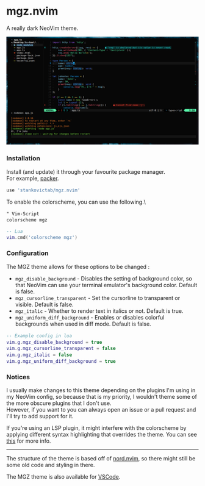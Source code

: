 # mgz.nvim

A really dark NeoVim theme.

![theme.png](theme.png) 

### Installation

Install (and update) it through your favourite package manager.\
For example, [packer](https://github.com/wbthomason/packer.nvim).

```lua
use 'stankovictab/mgz.nvim'
```

To enable the colorscheme, you can use the following.\
```vim
" Vim-Script
colorscheme mgz
```

```lua
-- Lua
vim.cmd('colorscheme mgz')
```

### Configuration

The MGZ theme allows for these options to be changed :
- `mgz_disable_background` - Disables the setting of background color, so that NeoVim can use your terminal emulator's background color. Default is false. 
- `mgz_cursorline_transparent` - Set the cursorline to transparent or visible. Default is false. 
- `mgz_italic` - Whether to render text in italics or not. Default is true. 
- `mgz_uniform_diff_background` - Enables or disables colorful backgrounds when used in diff mode. Default is false. 

```lua
-- Example config in lua
vim.g.mgz_disable_background = true
vim.g.mgz_cursorline_transparent = false
vim.g.mgz_italic = false
vim.g.mgz_uniform_diff_background = true
```

### Notices

I usually make changes to this theme depending on the plugins I'm using in my NeoVim config, 
so because that is my priority, I wouldn't theme some of the more obscure plugins that I don't use.\
However, if you want to you can always open an issue or a pull request and I'll try to add support for it.

If you're using an LSP plugin, it might interfere with the colorscheme by applying different syntax highlighting that overrides the theme. You can see [this](https://www.reddit.com/r/neovim/comments/109vgtl/how_to_disable_highlight_from_lsp/) for more info.

---

The structure of the theme is based off of [nord.nvim](https://github.com/shaunsingh/nord.nvim), so there might still be some old code and styling in there.

The MGZ theme is also available for [VSCode](https://github.com/stankovictab/mgz-dark-theme).
